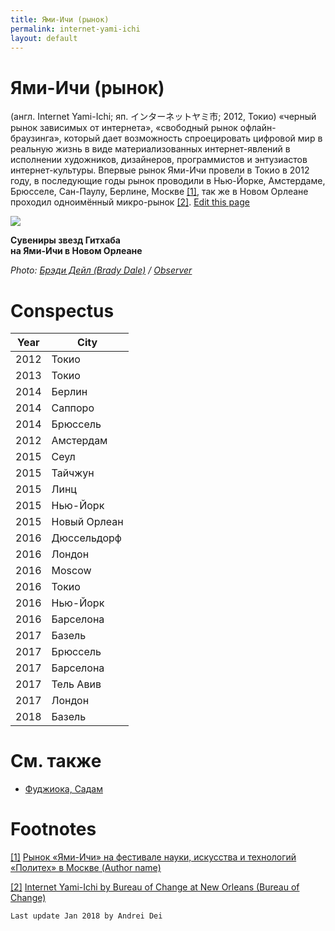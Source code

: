 ```yaml
---
title: Ями-Ичи (рынок)
permalink: internet-yami-ichi
layout: default
---
```




# Ями-Ичи (рынок)


(англ. Internet Yami-Ichi; яп. インターネットヤミ市; 2012, Токио) «черный рынок зависимых от интернета», «свободный рынок офлайн-браузинга», который дает возможность спроецировать цифровой мир в реальную жизнь в виде материализованных интернет-явлений в исполнении художников, дизайнеров, программистов и энтузиастов интернет-культуры. Впервые рынок Ями-Ичи провели в Токио в 2012 году, в последующие годы рынок проводили в Нью-Йорке, Амстердаме, Брюсселе, Сан-Паулу, Берлине, Москве <span id="a1">[\[1\]](#f1)</span>, так же в Новом Орлеане проходил одноимённый микро-рынок <span id="a2">[\[2\]](#f2)</span>. [Edit this page](http://prose.io/#indexmod/encyclopedia/edit/master/internet-yami-ichi.md)

![](https://nyoobserver.files.wordpress.com/2015/09/yami5-e1442267948712.jpg)

**Сувениры звезд Гитхаба <br>
на Ями-Ичи в Новом Орлеане**

*Photo: [Брэди Дейл (Brady Dale)](http://observer.com/2015/09/dev-trading-cards-and-telephone-tinder-six-projects-we-dug-at-internet-yami-ichi/) / [Observer](http://observer.com/2015/09/dev-trading-cards-and-telephone-tinder-six-projects-we-dug-at-internet-yami-ichi/)*

# Conspectus

|Year|City|
|----|-----|
|2012|Токио|
|2013|Токио|
|2014|Берлин|
|2014|Саппоро|
|2014|Брюссель|
|2012|Амстердам|
|2015|Сеул|
|2015|Тайчжун|
|2015|Линц|
|2015|Нью-Йорк|
|2015|Новый Орлеан|
|2016|Дюссельдорф|
|2016|Лондон|
|2016|Moscow|
|2016|Токио|
|2016|Нью-Йорк|
|2016|Барселона|
|2017|Базель|
|2017|Брюссель|
|2017|Барселона|
|2017|Тель Авив|
|2017|Лондон|
|2018|Базель|


# См. также

+ [Фуджиока, Садам](fujioka-sadam)


# Footnotes

[[1]](#a1) <span id="f1"></span> [Рынок «Ями-Ичи» на фестивале науки, искусства и технологий «Политех» в Москве (Author name)](http://example.net/article)

[[2]](#a2) <span id="f2"></span> [Internet Yami-Ichi by Bureau of Change at New Orleans (Bureau of Change)](http://www.bureauofchange.org/internet-yami-ichi)

`Last update Jan 2018 by Andrei Dei`
